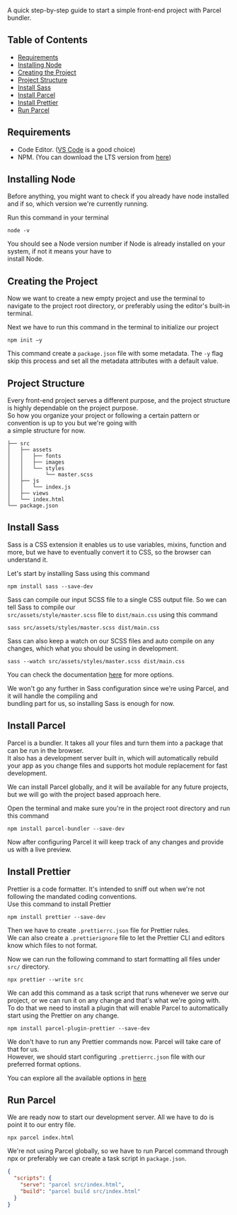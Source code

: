 A quick step-by-step guide to start a simple front-end project with Parcel bundler.

## Table of Contents
* [Requirements](#requirements)
* [Installing Node](#installing-node)
* [Creating the Project](#creating-the-project)
* [Project Structure](#project-structure)
* [Install Sass](#install-sass)
* [Install Parcel](#install-parcel)
* [Install Prettier](#install-prettier)
* [Run Parcel](#run-parcel)

## Requirements
* Code Editor. ([VS Code](https://code.visualstudio.com/) is a good choice)
* NPM. (You can download the LTS version from [here](https://nodejs.org/en/))

## Installing Node
Before anything, you might want to check if you already have node installed and if so, which version we're currently running.

Run this command in your terminal
```
node -v  
```
You should see a Node version number if Node is already installed on your system, if not it means your have to   
install Node.

## Creating the Project
Now we want to create a new empty project and use the terminal to navigate to the project root directory, or preferably using the editor's built-in terminal.

Next we have to run this command in the terminal to initialize our project
```  
npm init —y  
```
This command create a `package.json` file with some metadata. The `-y` flag skip this process and set all the metadata attributes with a default value.

## Project Structure
Every front-end project serves a different purpose, and the project structure is highly dependable on the project purpose.   
So how you organize your project or following a certain pattern or convention is up to you but we're going with   
a simple structure for now.
```
├── src  
│   ├── assets  
│   │   ├── fonts  
│   │   ├── images  
│   │   └── styles  
│   │       └── master.scss  
│   ├── js  
│   │   └── index.js  
│   ├── views  
│   └── index.html  
└── package.json  
```

## Install Sass
Sass is a CSS extension it enables us to use variables, mixins, function and more, but we have to eventually convert it to CSS, so the browser can understand it.

Let's start by installing Sass using this command
```  
npm install sass --save-dev
```  
Sass can compile our input SCSS file to a single CSS output file. So we can tell Sass to compile our   
`src/assets/style/master.scss` file to `dist/main.css` using this command
```
sass src/assets/styles/master.scss dist/main.css
```  
Sass can also keep a watch on our SCSS files and auto compile on any changes, which what you should be using in development.
```
sass --watch src/assets/styles/master.scss dist/main.css  
```
You can check the documentation [here](https://sass-lang.com/documentation) for more options.

We won't go any further in Sass configuration since we're using Parcel, and it will handle the compiling and   
bundling part for us, so installing Sass is enough for now.

## Install Parcel
Parcel is a bundler. It takes all your files and turn them into a package that can be run in the browser.    
It also has a development server built in, which will automatically rebuild your app as you change files and supports hot module replacement for fast development.

We can install Parcel globally, and it will be available for any future projects, but we will go with the project based approach here.

Open the terminal and make sure you're in the project root directory and run this command
```  
npm install parcel-bundler --save-dev  
```  
Now after configuring Parcel it will keep track of any changes and provide us with a live preview.

## Install Prettier
Prettier is a code formatter. It's intended to sniff out when we're not following the mandated coding conventions.    
Use this command to install Prettier
```  
npm install prettier --save-dev  
```  
Then we have to create `.prettierrc.json` file for Prettier rules.  
We can also create a `.prettierignore` file to let the Prettier CLI and editors know which files to not format.

Now we can run the following command to start formatting all files under `src/` directory.
```  
npx prettier --write src  
```  
We can add this command as a task script that runs whenever we serve our project, or we can run it on any change and that's what we're going with.  
To do that we need to install a plugin that will enable Parcel to automatically start using the Prettier on any change.
```  
npm install parcel-plugin-prettier --save-dev
```  
We don't have to run any Prettier commands now. Parcel will take care of that for us.  
However, we should start configuring `.prettierrc.json` file with our preferred format options.

You can explore all the available options in [here](https://prettier.io/docs/en/index.html)

## Run Parcel
We are ready now to start our development server. All we have to do is point it to our entry file.
```  
npx parcel index.html
```  
We're not using Parcel globally, so we have to run Parcel command through npx or preferably we can create a task script in `package.json`.
```json
{
  "scripts": {
    "serve": "parcel src/index.html", 
    "build": "parcel build src/index.html"
  }
}
```